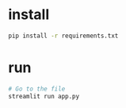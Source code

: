 # install

```bash
pip install -r requirements.txt
```

# run

```bash
# Go to the file
streamlit run app.py
```




